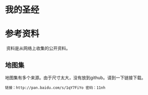 # 我的圣经



# 参考资料

​	资料是从网络上收集的公开资料。

## 地图集

​	地图集有多个来源。由于尺寸太大，没有放到github。请到一下链接下载。

```
链接：http://pan.baidu.com/s/1qY7FiYo 密码：11nh
```






